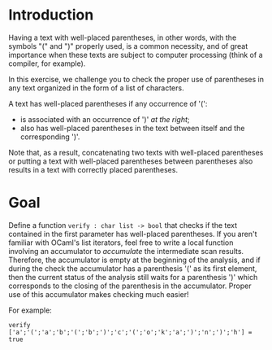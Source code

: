 # Introduction

Having a text with well-placed parentheses, in other words, with the symbols "(" and ")" properly used, is a common necessity, and of great importance when these texts are subject to computer processing (think of a compiler, for example).

In this exercise, we challenge you to check the proper use of parentheses in any text organized in the form of a list of characters.

A text has well-placed parentheses if any occurrence of '(':

- is associated with an occurrence of ')' *at the right*;
- also has well-placed parentheses in the text between itself and the corresponding ')'.

Note that, as a result, concatenating two texts with well-placed parentheses or putting a text with well-placed parentheses between parentheses also results in a text with correctly placed parentheses.

# Goal

Define a function `verify : char list -> bool` that checks if the text contained in the first parameter has well-placed parentheses. If you aren't familiar with OCaml's list iterators, feel free to write a local function involving an accumulator to _accumulate_ the intermediate scan results. Therefore, the accumulator is empty at the beginning of the analysis, and if during the check the accumulator has a parenthesis '(' as its first element, then the current status of the analysis still waits for a parenthesis ')'  which corresponds to the closing of the parenthesis in the accumulator. Proper use of this accumulator makes checking much easier!

For example:

`verify ['a';'(';'a';'b';'(';'b';')';'c';'(';'o';'k';'a';')';'n';')';'h'] = true`
